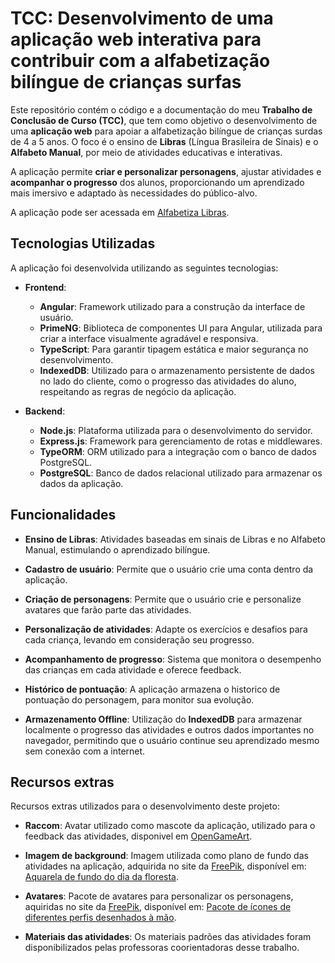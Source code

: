 # TCC: Desenvolvimento de uma aplicação web interativa para contribuir com a alfabetização bilíngue de crianças surfas

Este repositório contém o código e a documentação do meu **Trabalho de Conclusão de Curso (TCC)**, que tem como objetivo o desenvolvimento de uma **aplicação web** para apoiar a alfabetização bilíngue de crianças surdas de 4 a 5 anos. O foco é o ensino de **Libras** (Língua Brasileira de Sinais) e o **Alfabeto Manual**, por meio de atividades educativas e interativas.

A aplicação permite **criar e personalizar personagens**, ajustar atividades e **acompanhar o progresso** dos alunos, proporcionando um aprendizado mais imersivo e adaptado às necessidades do público-alvo.

A aplicação pode ser acessada em [Alfabetiza Libras](https://libras.luizsv.com.br/).

## Tecnologias Utilizadas

A aplicação foi desenvolvida utilizando as seguintes tecnologias:

- **Frontend**:

  - **Angular**: Framework utilizado para a construção da interface de usuário.
  - **PrimeNG**: Biblioteca de componentes UI para Angular, utilizada para criar a interface visualmente agradável e responsiva.
  - **TypeScript**: Para garantir tipagem estática e maior segurança no desenvolvimento.
  - **IndexedDB**: Utilizado para o armazenamento persistente de dados no lado do cliente, como o progresso das atividades do aluno, respeitando as regras de negócio da aplicação.

- **Backend**:
  - **Node.js**: Plataforma utilizada para o desenvolvimento do servidor.
  - **Express.js**: Framework para gerenciamento de rotas e middlewares.
  - **TypeORM**: ORM utilizado para a integração com o banco de dados PostgreSQL.
  - **PostgreSQL**: Banco de dados relacional utilizado para armazenar os dados da aplicação.

## Funcionalidades

- **Ensino de Libras**: Atividades baseadas em sinais de Libras e no Alfabeto Manual, estimulando o aprendizado bilíngue.

- **Cadastro de usuário**: Permite que o usuário crie uma conta dentro da aplicação.
- **Criação de personagens**: Permite que o usuário crie e personalize avatares que farão parte das atividades.
- **Personalização de atividades**: Adapte os exercícios e desafios para cada criança, levando em consideração seu progresso.
- **Acompanhamento de progresso**: Sistema que monitora o desempenho das crianças em cada atividade e oferece feedback.
- **Histórico de pontuação**: A aplicação armazena o historico de pontuação do personagem, para monitor sua evolução.
- **Armazenamento Offline**: Utilização do **IndexedDB** para armazenar localmente o progresso das atividades e outros dados importantes no navegador, permitindo que o usuário continue seu aprendizado mesmo sem conexão com a internet.

## Recursos extras

Recursos extras utilizados para o desenvolvimento deste projeto:

- **Raccom**: Avatar utilizado como mascote da aplicação, utilizado para o feedback das atividades, disponivel em [OpenGameArt](https://opengameart.org/content/cute-raccoon-2d-game-sprite-and-animations).

- **Imagem de background**: Imagem utilizada como plano de fundo das atividades na aplicação, adquirida no site da [FreePik](www.freepik.com), disponível em: [Aquarela de fundo do dia da floresta](https://br.freepik.com/vetores-gratis/aquarela-de-fundo-do-dia-da-floresta_138739587.htm#fromView=search&page=1&position=20&uuid=cd82c59b-3ec6-4464-90f1-c771dcbd8298&new_detail=true&query=wallpaper+infantil+4k).

- **Avatares**: Pacote de avatares para personalizar os personagens, aquiridas no site da [FreePik](www.freepik.com), disponível em: [Pacote de ícones de diferentes perfis desenhados à mão](https://br.freepik.com/vetores-gratis/pacote-de-icones-de-diferentes-perfis-desenhados-a-mao_17863151.htm#fromView=search&page=1&position=2&uuid=d9c6e8e0-958e-48a0-a0f4-643e13b5d088&new_detail=true&query=avatar+infantil).

- **Materiais das atividades**: Os materiais padrões das atividades foram disponibilizados pelas professoras coorientadoras desse trabalho.


